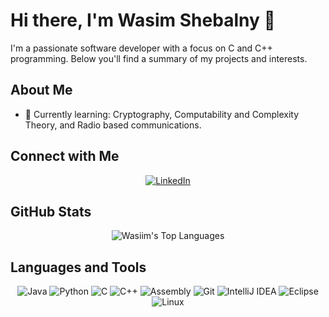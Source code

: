 # Hi there, I'm Wasim Shebalny 👋

I'm a passionate software developer with a focus on C and C++ programming. Below you'll find a summary of my projects and interests.

## About Me

- 🌱 Currently learning: Cryptography, Computability and Complexity Theory, and Radio based communications.

## Connect with Me

<p align="center">
  <a href="https://www.linkedin.com/in/wasim-shebalny-9244bb25b/"><img src="https://img.shields.io/badge/LinkedIn-0A66C2?style=for-the-badge&logo=linkedin&logoColor=white" alt="LinkedIn"></a>
</p>

## GitHub Stats

<p align="center">
  <img src="https://github-readme-stats.vercel.app/api/top-langs/?username=WasiimSheb&layout=compact&theme=radical" alt="Wasiim's Top Languages">
</p>

## Languages and Tools

<p align="center">
  <img src="https://img.shields.io/badge/Java-ED8B00?style=for-the-badge&logo=java&logoColor=white" alt="Java">
  <img src="https://img.shields.io/badge/Python-3776AB?style=for-the-badge&logo=python&logoColor=white" alt="Python">
  <img src="https://img.shields.io/badge/C-A8B9CC?style=for-the-badge&logo=c&logoColor=white" alt="C">
  <img src="https://img.shields.io/badge/C++-00599C?style=for-the-badge&logo=cplusplus&logoColor=white" alt="C++">
  <img src="https://img.shields.io/badge/Assembly-525252?style=for-the-badge&logo=assembly&logoColor=white" alt="Assembly">
  <img src="https://img.shields.io/badge/Git-F05032?style=for-the-badge&logo=git&logoColor=white" alt="Git">
  <img src="https://img.shields.io/badge/IntelliJ_IDEA-000000?style=for-the-badge&logo=intellij-idea&logoColor=white" alt="IntelliJ IDEA">
  <img src="https://img.shields.io/badge/Eclipse-2C2255?style=for-the-badge&logo=eclipse&logoColor=white" alt="Eclipse">
  <img src="https://img.shields.io/badge/Eclipse-2C2255?style=for-the-badge&logo=eclipse&logoColor=white" alt="Linux">
</p>
